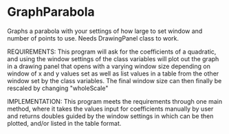 GraphParabola
=============

Graphs a parabola with your settings of how large to set window and number of points to use. Needs DrawingPanel class to work.



REQUIREMENTS: This program will ask for the coefficients of a quadratic, and using the window settings of the class variables
will plot out the graph in a drawing panel that opens with a varying window size depending on window of x and y values set
as well as list values in a table from the other window set by the class variables.
The final window size can then finally be rescaled by changing "wholeScale"


IMPLEMENTATION: This program meets the requirements through one main method, where it takes the values input for coefficients manually by user
and returns doubles guided by the window settings in which can be then plotted, and/or listed in the table format.
